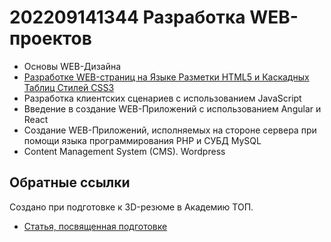 # 202209141344 Разработка WEB-проектов

- Основы WEB-Дизайна
- [Разработке WEB-страниц на Языке Разметки HTML5 и Каскадных Таблиц Стилей CSS3](./202209141345-html5-css3.md)
- Разработка клиентских сценариев с использованием JavaScript
- Введение в создание WEB-Приложений с использованием Angular и React
- Создание WEB-Приложений, исполняемых на стороне сервера при помощи
        языка программирования PHP и СУБД MySQL
- Content Management System (CMS). Wordpress

## Обратные ссылки

Создано при подготовке к 3D-резюме в Академию ТОП.

- [Статья, посвященная подготовке](../blog/20220914-preparing-for-teaching.md)